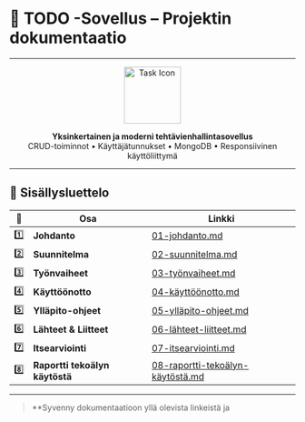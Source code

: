 # 📝 TODO -Sovellus – Projektin dokumentaatio

---

<div align="center">

<img src="https://cdn-icons-png.flaticon.com/512/1828/1828817.png" width="100" alt="Task Icon" />

**Yksinkertainen ja moderni tehtävienhallintasovellus**  
CRUD-toiminnot • Käyttäjätunnukset • MongoDB • Responsiivinen käyttöliittymä

</div>

---

## 📑 Sisällysluettelo

| 📄 | Osa | Linkki |
|----|-----|--------|
| 1️⃣ | **Johdanto** | [01-johdanto.md](./dokumentaatio/01-johdanto.md) |
| 2️⃣ | **Suunnitelma** | [02-suunnitelma.md](./dokumentaatio/02-suunnitelma.md) |
| 3️⃣ | **Työnvaiheet** | [03-työnvaiheet.md](./dokumentaatio/03-työnvaiheet.md) |
| 4️⃣ | **Käyttöönotto** | [04-käyttöönotto.md](./dokumentaatio/04-käyttöönotto.md) |
| 5️⃣ | **Ylläpito-ohjeet** | [05-ylläpito-ohjeet.md](./dokumentaatio/05-ylläpito-ohjeet.md) |
| 6️⃣ | **Lähteet & Liitteet** | [06-lähteet-liitteet.md](./dokumentaatio/06-lähteet-liitteet.md) |
| 7️⃣ | **Itsearviointi** | [07-itsearviointi.md](./dokumentaatio/07-itsearviointi.md) |
| 8️⃣ | **Raportti tekoälyn käytöstä** | [08-raportti-tekoälyn-käytöstä.md](./dokumentaatio/08-raportti-tekoälyn-käytöstä.md) |

---

> **Syvenny dokumentaatioon yllä olevista linkeistä ja
